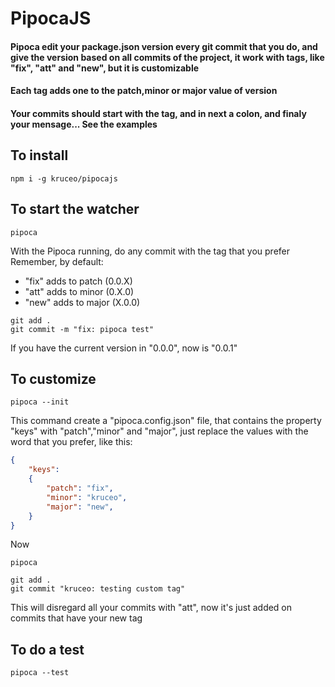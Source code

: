# PipocaJS

#### Pipoca edit your package.json version every git commit that you do, and give the version based on all commits of the project, it work with tags, like "fix", "att" and "new", but it is customizable

#### Each tag adds one to the patch,minor or major value of version

#### Your commits should start with the tag, and in next a colon, and finaly your mensage... See the examples


## To install

```console
npm i -g kruceo/pipocajs
```

## To start the watcher

```console
pipoca
```

With the Pipoca running, do any commit with the tag that you prefer
Remember, by default:

* "fix" adds to patch (0.0.X)
* "att" adds to minor (0.X.0)
* "new" adds to major (X.0.0)

```console
git add .
git commit -m "fix: pipoca test"
```

If you have the current version in "0.0.0", now is "0.0.1"

## To customize

```console
pipoca --init
```

This command create a "pipoca.config.json" file, that contains the property "keys" with "patch","minor" and "major", just replace the values with the word that you prefer, like this:

```json
{
    "keys":
    {
        "patch": "fix",
        "minor": "kruceo",
        "major": "new",
    }
}
```

Now

```console
pipoca
```

```console
git add .
git commit "kruceo: testing custom tag"
```

This will disregard all your commits with "att", now it's just added on commits that have your new tag

## To do a test

```console
pipoca --test
```